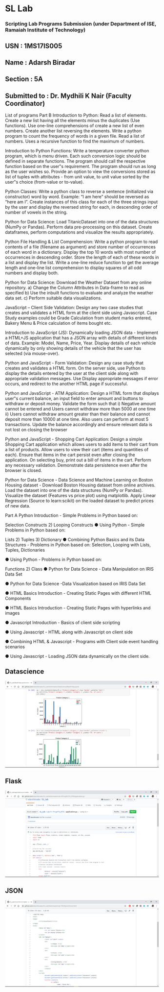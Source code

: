 # SL Lab
### Scripting Lab Programs Submission (under Department of ISE, Ramaiah Institute of Technology)

## USN : 1MS17IS005
## Name : Adarsh Biradar
## Section : 5A

## Submitted to : Dr. Mydhili K Nair (Faculty Coordinator)

List of programs Part B Introduction to Python: Read a list of elements. Create a new list having all the elements minus the duplicates (Use functions). Use one-line comprehensions of create a new list of even numbers. Create another list reversing the elements. Write a python program to count the frequency of words in a given file. Read a list of numbers. Uses a recursive function to find the maximum of numbers.

Introduction to Python Functions: Write a temperature converter python program, which is menu driven. Each such conversion logic should be defined in separate functions. The program should call the respective function based on the user‟s requirement. The program should run as long as the user wishes so. Provide an option to view the conversions stored as list of tuples with attributes - from unit value, to unit value sorted by the user‟s choice (from-value or to-value).

Python Classes: Write a python class to reverse a sentence (initialized via constructor) word by word. Example: “I am here” should be reversed as “here am I”. Create instances of this class for each of the three strings input by the user and display the reversed string for each, in descending order of number of vowels in the string.

Python for Data Science: Load TitanicDataset into one of the data structures (NumPy or Pandas). Perform data pre-processing on this dataset. Create dataframes, perform computations and visualize the results appropriately.

Python File Handling & List Comprehension: Write a python program to read contents of a file (filename as argument) and store number of occurrences of each word in a dictionary. Display the top 10 words with most number of occurrences in descending order. Store the length of each of these words in a list and display the list. Write a one-line reduce function to get the average length and one-line list comprehension to display squares of all odd numbers and display both.

Python for Data Science: Download the Weather Dataset from any online repository. a) Change the Column Attributes in Data-frame to read as specified b) Use the inbuilt functions to evaluate and analyze the weather data set. c) Perform suitable data visualizations.

JavaScript – Client Side Validation: Design any two case studies that creates and validates a HTML form at the client side using Javascript. Case Study examples could be Grade Calculation from student marks entered, Bakery Menu & Price calculation of items bought etc.

Introduction to JavaScript (JS): Dynamically loading JSON data - Implement a HTML+JS application that has a JSON array with details of different kinds of data. Example: Model, Name, Price, Year. Display details of each vehicle dynamically by only showing details of the vehicle that the user has selected (via mouse-over).

Python and JavaScript - Form Validation: Design any case study that creates and validates a HTML form. On the server side, use Python to display the details entered by the user at the client side along with appropriate validation messages. Use Display appropriate messages if error occurs, and redirect to the another HTML page if successful.

Python and JavaScript - ATM Application: Design a HTML form that displays user‟s current balance, an input field to enter amount and buttons to withdraw or deposit money. Validate the form such that i) Negative amount cannot be entered and Users cannot withdraw more than 5000 at one time ii) Users cannot withdraw amount greater than their balance and cannot deposit more than 10000 at one time. Also users can perform at most 5 transactions. Update the balance accordingly and ensure relevant data is not lost on closing the browser

Python and JavaScript - Shopping Cart Application: Design a simple Shopping Cart application which allows users to add items to their cart from a list of products. Allow users to view their cart (items and quantities of each). Ensure that items in the cart persist even after closing the application. On selecting buy, print out a bill of items in the cart. Perform any necessary validation. Demonstrate data persistence even after the browser is closed.

Python for Data Science - Data Science and Machine Learning on Boston Housing dataset - Download Boston Housing dataset from online archives. Load the dataset into one of the data structures (NumPy or Pandas). Visualize the dataset (Features vs price plot) using matplotlib. Apply Linear Regression (Source to learn:scikit) on the loaded dataset to predict prices of new data.

Part A Python Introduction - Simple Problems in Python based on:

Selection Constructs 2) Looping Constructs
● Using Python - Simple Problems in Python based on:

Lists 2) Tuples 3) Dictionary
● Combining Python Basics and its Data Structures - Problems in Python based on: Selection, Looping with Lists, Tuples, Dictionaries

● Using Python - Problems in Python based on:

Functions 2) Class
● Python for Data Science - Data Manipulation on IRIS Data Set

● Python for Data Science -Data Visualization based on IRIS Data Set

● HTML Basics Introduction - Creating Static Pages with different HTML Components

● HTML Basics Introduction - Creating Static Pages with hyperlinks and images

● Javascript Introduction - Basics of client side scripting

● Using Javascript - HTML along with Javascript on client side

● Combining HTML & Javascript - Programs with Client side event handling scenarios

● Using Javascript - Loading JSON data dynamically on the client side.


## Datascience
![Datascience](https://github.com/adarshbiradar/SL_Lab/blob/master/Screenshots/datascience.png?raw=true)

## Flask
![Flask](https://github.com/adarshbiradar/SL_Lab/blob/master/Screenshots/flask.png?raw=true)

## JSON
![HTML](https://github.com/adarshbiradar/SL_Lab/blob/master/Screenshots/json2.png?raw=true)
